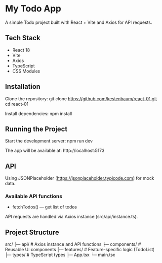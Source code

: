 # My Todo App
A simple Todo project built with React + Vite and Axios for API requests.

## Tech Stack
- React 18
- Vite
- Axios
- TypeScript
- CSS Modules

## Installation
Clone the repository:
git clone https://github.com/kestenbaum/react-01.git
cd react-01

Install dependencies:
npm install

## Running the Project
Start the development server:
npm run dev

The app will be available at: http://localhost:5173

## API
Using JSONPlaceholder (https://jsonplaceholder.typicode.com) for mock data.

### Available API functions
- fetchTodos() — get list of todos

API requests are handled via Axios instance (src/api/instance.ts).

## Project Structure
src/
 ├─ api/             # Axios instance and API functions
 ├─ components/      # Reusable UI components
 ├─ features/        # Feature-specific logic (TodoList)
 ├─ types/           # TypeScript types
 ├─ App.tsx
 └─ main.tsx

